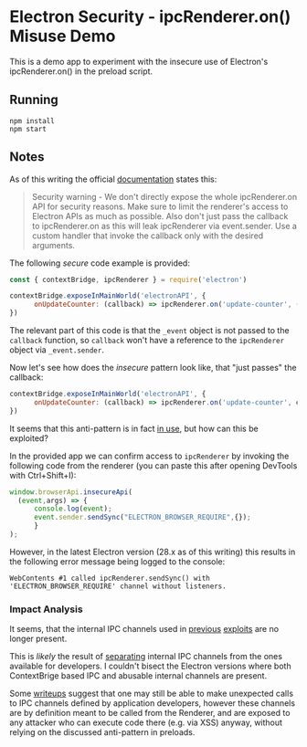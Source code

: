Electron Security - ipcRenderer.on() Misuse Demo
================================================

This is a demo app to experiment with the insecure use of Electron's ipcRenderer.on() in the preload script. 

Running
-------

```
npm install
npm start
```

Notes
-----

As of this writing the official [documentation](https://www.electronjs.org/docs/latest/tutorial/ipc#2-expose-ipcrendereron-via-preload) states this:

> Security warning - We don't directly expose the whole ipcRenderer.on API for security reasons. Make sure to limit the renderer's access to Electron APIs as much as possible. Also don't just pass the callback to ipcRenderer.on as this will leak ipcRenderer via event.sender. Use a custom handler that invoke the callback only with the desired arguments.

The following *secure* code example is provided:

```js
const { contextBridge, ipcRenderer } = require('electron')

contextBridge.exposeInMainWorld('electronAPI', {
      onUpdateCounter: (callback) => ipcRenderer.on('update-counter', (_event, value) => callback(value))
})
```

The relevant part of this code is that the `_event` object is not passed to the `callback` function, so `callback` won't have a reference to the `ipcRenderer` object via `_event.sender`.

Now let's see how does the *insecure* pattern look like, that "just passes" the callback:

```js
contextBridge.exposeInMainWorld('electronAPI', {
      onUpdateCounter: (callback) => ipcRenderer.on('update-counter', callback)
})
```

It seems that this anti-pattern is in fact [in use](https://www.reddit.com/r/electronjs/comments/13mcc3v/main_renderer_communication_help_me_understand/), but how can this be exploited?

In the provided app we can confirm access to `ipcRenderer` by invoking the following code from the renderer (you can paste this after opening DevTools with Ctrl+Shift+I):

```js
window.browserApi.insecureApi(
  (event,args) => {
      console.log(event);
      event.sender.sendSync("ELECTRON_BROWSER_REQUIRE",{});
      }
);
```

However, in the latest Electron version (28.x as of this writing) this results in the following error message being logged to the console:

```
WebContents #1 called ipcRenderer.sendSync() with 'ELECTRON_BROWSER_REQUIRE' channel without listeners.
```

### Impact Analysis

It seems, that the internal IPC channels used in [previous](https://github.com/illikainen/exploits/blob/master/nightmare-ipc/exploit.py) [exploits](https://blog.doyensec.com/2019/04/03/subverting-electron-apps-via-insecure-preload.html) are no longer present. 

This is _likely_ the result of [separating](https://github.com/electron/electron/pull/13940) internal IPC channels from the ones available for developers. I couldn't bisect the Electron versions where both ContextBrige based IPC and abusable internal channels are present.

Some [writeups](https://book.hacktricks.xyz/network-services-pentesting/pentesting-web/electron-desktop-apps/electron-contextisolation-rce-via-ipc) suggest that one may still be able to make unexpected calls to IPC channels defined by application developers, however these channels are by definition meant to be called from the Renderer, and are exposed to any attacker who can execute code there (e.g. via XSS) anyway, without relying on the discussed anti-pattern in preloads. 


